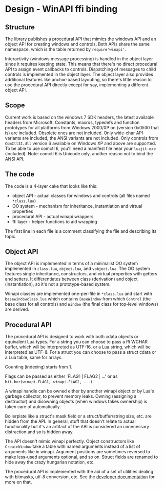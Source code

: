 # Design - WinAPI ffi binding

## Structure

The library publishes a procedural API that mimics the windows API and an object API for creating windows and controls. Both APIs share the same namespace, which is the table returned by `require'winapi'`.

Interactivity (windows message processing) is handled in the object layer since it requires keeping state. This means that there's no direct procedural API to assign event callbacks to controls. Dispatching of messages to child controls is implemented in the object layer. The object layer also provides additional features like anchor-based layouting, so there's little reason to use the procedural API directly except for say, implementing a different object API.

## Scope

Current work is based on the windows 7 SDK headers, the latest available headers from Microsoft. Constants, macros, typedefs and function prototypes for all platforms from Windows 2000/XP on (version 0x0500 that is) are included. Obsolete ones are not included. Only wide-char API variants are included, the ANSI variants are not included. Only controls from `ComCtl32.dll` version 6 available on Windows XP and above are supported. To be able to use comctl 6, you'll need a manifest file near your `luajit.exe` (included). Note: comctl 6 is Unicode only, another reason not to bind the ANSI API.

## The code

The code is a 4-layer cake that looks like this:
  * object API - actual classes for windows and controls (all files named `*class.lua`)
  * OO system - mechanism for inheritance, instantiation and virtual properties
  * procedural API - actual winapi wrappers
  * ffi layer - helper functions to aid wrapping

The first line in each file is a comment classifying the file and describing its topic.

## Object API

The object API is implemented in terms of a minimalist OO system implemented in `class.lua`, `object.lua`, and `vobject.lua`. The OO system features single inheritance, constructors, and virtual properties with getters and setters. It differentiates between class (derivation) and object (instantiation), so it's not a prototype-based system.

Winapi classes are implemented one-per-file in `*class.lua` and start with `basewindowclass.lua` which contains `BaseWindow` from which `Control` (the base class for all controls) and `Window` (the final class for top-level windows) are derived.

## Procedural API

The procedural API is designed to work with both cdata objects or equivalent Lua types. For a string you can choose to pass a ffi WCHAR buffer, which will be interpreted as UTF-16, or a Lua string, which will be interpreted as UTF-8. For a struct you can choose to pass a struct cdata or a Lua table, same for arrays.

Counting (indexing) starts from 1.

Flags can be passed as either 'FLAG1 | FLAG2 | ...' or as `bit.bor(winapi.FLAG1, winapi.FLAG2, ...)`.

A winapi handle can be owned either by another winapi object or by Lua's garbage collector, to prevent memory leaks. Owning (assigning a destructor) and disowning objects (when windows takes ownership) is taken care of automatically.

Boilerplate like a struct's mask field or a struct/buffer/string size, etc. are hidden from the API. In general, stuff that doesn't relate to actual functionality but it's an artifact of the ABI is considered an unnecessary distraction and so is hidden away.

The API doesn't mimic winapi perfectly. Object constructors like `CreateWindow` take a table with named arguments instead of a list of arguments like in winapi. Argument positions are sometimes reversed to make less-used arguments optional, and so on. Struct fields are renamed to hide away the crazy hungarian notation, etc.

The procedural API is implemented with the aid of a set of utilities dealing with bitmasks, utf-8 conversion, etc. See the [developer documentation](WinapiBinding) for more on that.

